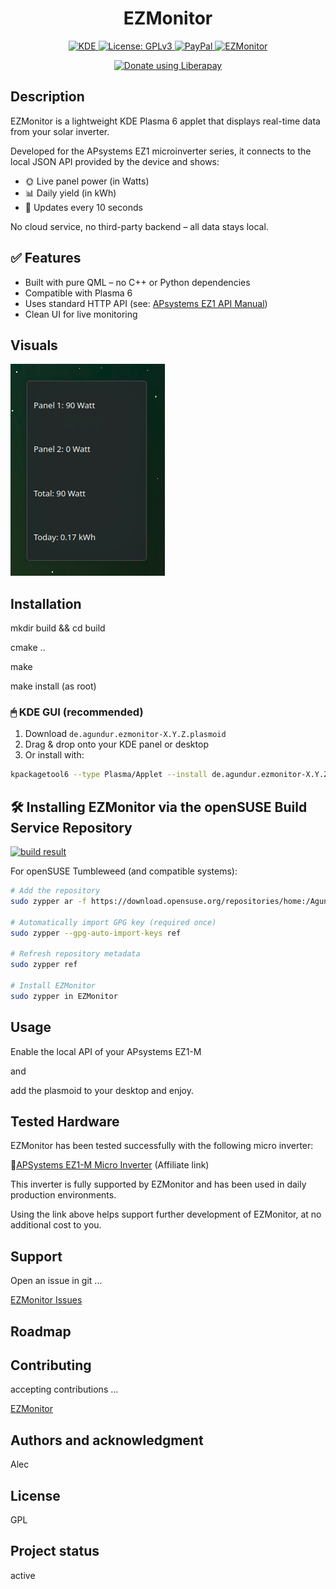 <div align="center">
  <h1>EZMonitor</h1>
  <a href="https://kde.org/de/">
  <img src="https://img.shields.io/badge/KDE_Plasma-6.1+-blue?style=flat&logo=kde" alt="KDE">
</a>
 <a href="https://www.gnu.org/licenses/gpl-3.0.html">
  <img src="https://img.shields.io/badge/License-GPLv3-blue.svg" alt="License: GPLv3">
</a>
  <a href="https://paypal.me/agundur">
  <img src="https://img.shields.io/badge/donate-PayPal-%2337a556" alt="PayPal">
</a>
  </a>
  <a href="https://store.kde.org/p/2290729">
  <img src="https://img.shields.io/badge/KDE%20Plasma-1D99F3?logo=kdeplasma&logoColor=fff" alt="EZMonitor">
  
  <script src="https://liberapay.com/Agundur/widgets/button.js"></script>
<noscript><a href="https://liberapay.com/Agundur/donate"><img alt="Donate using Liberapay" src="https://liberapay.com/assets/widgets/donate.svg"></a></noscript>
</a></div>

## Description
EZMonitor is a lightweight KDE Plasma 6 applet that displays real-time data from your solar inverter.

Developed for the APsystems EZ1 microinverter series, it connects to the local JSON API provided by the device and shows:
- 🌞 Live panel power (in Watts)
- 📊 Daily yield (in kWh)
- 🔄 Updates every 10 seconds

No cloud service, no third-party backend – all data stays local.

## ✅ Features

- Built with pure QML – no C++ or Python dependencies
- Compatible with Plasma 6
- Uses standard HTTP API (see: [APsystems EZ1 API Manual](https://forum.iobroker.net/assets/uploads/files/1701255814508-apsystems-ez1-local-api-user-manual.pdf))
- Clean UI for live monitoring



## Visuals
![psystems EZ1 power output](EzMonitor.png)



## Installation
mkdir build && cd build

cmake ..

make

make install (as root)


### 🖱 KDE GUI (recommended)

1. Download `de.agundur.ezmonitor-X.Y.Z.plasmoid`
2. Drag & drop onto your KDE panel or desktop
3. Or install with:

```bash
kpackagetool6 --type Plasma/Applet --install de.agundur.ezmonitor-X.Y.Z.plasmoid
```

## 🛠️ Installing EZMonitor via the openSUSE Build Service Repository

[![build result](https://build.opensuse.org/projects/home:Agundur/packages/EZMonitor/badge.svg?type=default)](https://build.opensuse.org/package/show/home:Agundur/EZMonitor)

For openSUSE Tumbleweed (and compatible systems):

```bash
# Add the repository
sudo zypper ar -f https://download.opensuse.org/repositories/home:/Agundur/openSUSE_Tumbleweed/home:Agundur.repo

# Automatically import GPG key (required once)
sudo zypper --gpg-auto-import-keys ref

# Refresh repository metadata
sudo zypper ref

# Install EZMonitor
sudo zypper in EZMonitor
```


## Usage
Enable the local API of your APsystems EZ1-M

and 

add the plasmoid to your desktop and enjoy.


## Tested Hardware

EZMonitor has been tested successfully with the following micro inverter:

🛒[APSystems EZ1-M Micro Inverter](https://amzn.to/4jGRqBY)  (Affiliate link)

This inverter is fully supported by EZMonitor and has been used in daily production environments.

Using the link above helps support further development of EZMonitor, at no additional cost to you.



## Support
Open an issue in git ...

[EZMonitor Issues](https://www.opencode.net/agundur/ezmonitor/-/issues)


## Roadmap


## Contributing
accepting contributions ...

[EZMonitor](https://www.opencode.net/agundur/ezmonitor)



## Authors and acknowledgment
Alec

## License
GPL


## Project status
active
